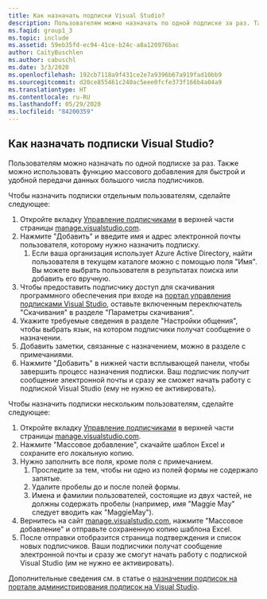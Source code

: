 ```yaml
---
title: Как назначать подписки Visual Studio?
description: Пользователям можно назначать по одной подписке за раз. Также можно использовать функцию массового добавления для быстрой и удобной передачи данных большого...
ms.faqid: group1_3
ms.topic: include
ms.assetid: 59eb35fd-ec94-41ce-b24c-a8a120976bac
author: CaityBuschlen
ms.author: cabuschl
ms.date: 3/3/2020
ms.openlocfilehash: 192cb7118a9f431ce2e7a9396b67a919fad10bb9
ms.sourcegitcommit: d20ce855461c240ac5eee0fcfe373f166b4a04a9
ms.translationtype: HT
ms.contentlocale: ru-RU
ms.lasthandoff: 05/29/2020
ms.locfileid: "84200359"
---
```

## <a name="how-do-i-assign-visual-studio-subscriptions"></a>Как назначать подписки Visual Studio?

Пользователям можно назначать по одной подписке за раз. Также можно использовать функцию массового добавления для быстрой и удобной передачи данных большого числа подписчиков.

Чтобы назначить подписки отдельным пользователям, сделайте следующее:

1. Откройте вкладку [Управление подписчиками](https://manage.visualstudio.com/subscribers) в верхней части страницы [manage.visualstudio.com](https://manage.visualstudio.com).
2. Нажмите "Добавить" и введите имя и адрес электронной почты пользователя, которому нужно назначить подписку.
    1. Если ваша организация использует Azure Active Directory, найти пользователя в текущем каталоге можно с помощью поля "Имя". Вы можете выбрать пользователя в результатах поиска или добавить его вручную.
3. Чтобы предоставить подписчику доступ для скачивания программного обеспечения при входе на [портал управления подписками Visual Studio](https://my.visualstudio.com/), оставьте включенным переключатель "Скачивания" в разделе "Параметры скачивания".
4. Укажите требуемые сведения в разделе "Настройки общения", чтобы выбрать язык, на котором подписчики получат сообщение о назначении.
5. Добавить заметки, связанные с назначением, можно в разделе с примечаниями.
6. Нажмите "Добавить" в нижней части всплывающей панели, чтобы завершить процесс назначения подписки. Ваш подписчик получит сообщение электронной почты и сразу же сможет начать работу с подпиской Visual Studio (ему не нужно ее активировать).

Чтобы назначить подписки нескольким пользователям, сделайте следующее:

1. Откройте вкладку [Управление подписчиками](https://manage.visualstudio.com/subscribers) в верхней части страницы [manage.visualstudio.com](https://manage.visualstudio.com).
2. Нажмите "Массовое добавление", скачайте шаблон Excel и сохраните его локальную копию.
3. Нужно заполнить все поля, кроме поля с примечанием.
    1. Проследите за тем, чтобы ни одно из полей формы не содержало запятые.
    2. Удалите пробелы до и после полей формы.
    3. Имена и фамилии пользователей, состоящие из двух частей, не должны содержать пробелы (например, имя "Maggie May" следует вводить как "MaggieMay").
4. Вернитесь на сайт [manage.visualstudio.com](https://manage.visualstudio.com), нажмите "Массовое добавление" и отправьте сохраненную копию шаблона Excel.
5. После отправки отобразится страница подтверждения и список новых подписчиков. Ваши подписчики получат сообщение электронной почты и сразу же смогут начать работу с подпиской Visual Studio (им не нужно ее активировать).

Дополнительные сведения см. в статье о [назначении подписок на портале администрирования подписок на Visual Studio](https://docs.microsoft.com/visualstudio/subscriptions/assign-license#individual-assignments).
